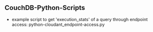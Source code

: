 ## CouchDB-Python-Scripts
- example script to get 'execution_stats' of a query through endpoint access: python-cloudant_endpoint-access.py
